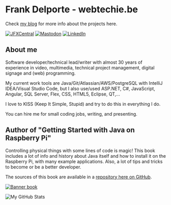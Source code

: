 # Frank Delporte - webtechie.be

Check [my blog](https://webtechie.be/) for more info about the projects here.

[![JFXCentral](https://img.shields.io/badge/Find_me_on-JFXCentral-blue?logo=googlechrome&logoColor=white)]([https://www.jfx-central.com/libraries/gemsfx](https://www.jfx-central.com/people/f.delporte))
[![Mastodon](https://img.shields.io/badge/Find_me_on-Mastodon-blue?logo=mastodon&logoColor=white)]([https://foojay.social/@frankdelporte](https://foojay.social/@frankdelporte))
[![LinkedIn](https://img.shields.io/badge/Find_me_on-LinkedIn-blue?logo=linkedin&logoColor=white)]([https://www.linkedin.com/in/frankdelporte/](https://www.linkedin.com/in/frankdelporte/))

## About me

Software developer/technical lead/writer with almost 30 years of experience in video, multimedia, technical project management, digital signage and (web) programming.

My current work tools are Java/Git/Atlassian/AWS/PostgreSQL with IntelliJ IDEA/Visual Studio Code, but I also use/used ASP.NET, C#, JavaScript, Angular, SQL Server, Flex, CSS, HTML5, Eclipse, QT,...

I love to KISS (Keep It Simple, Stupid) and try to do this in everything I do.

You can hire me for small coding jobs, writing, and presenting. 

## Author of "Getting Started with Java on Raspberry Pi"

Controlling physical things with some lines of code is magic! This book includes a lot of info and history about Java itself and how to install it on the Raspberry Pi, with many example applications. Also, a lot of tips and tricks to become or be a better developer.

The sources of this book are available in a [repository here on GitHub](https://github.com/FDelporte/JavaOnRaspberryPi).

[![Banner book](https://webtechie.be/images/book/book-banner.png)](https://webtechie.be/books/)

![My GitHub Stats](https://github-readme-stats.vercel.app/api/?username=FDelporte&count_private=true&theme=tokyonight&showicons=true)
